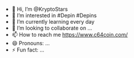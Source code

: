 - 👋 Hi, I’m @KryptoStars
- 👀 I’m interested in #Depin #Depins
- 🌱 I’m currently learning every day
- 💞️ I’m looking to collaborate on ...
- 📫 How to reach me https://www.c64coin.com/
- 😄 Pronouns: ...
- ⚡ Fun fact: ...

<!---
KryptoStars/KryptoStars is a ✨ special ✨ repository because its `README.md` (this file) appears on your GitHub profile.
You can click the Preview link to take a look at your changes.
--->
